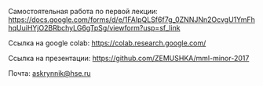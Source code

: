 Самостоятельная работа по первой лекции:
https://docs.google.com/forms/d/e/1FAIpQLSf6f7g_0ZNNJNn2OcvgU1YmFhhqUuiHYjO2BRbchyLG6gTpSg/viewform?usp=sf_link

Ссылка на google colab:
https://colab.research.google.com/

Ссылка на презентации:
https://github.com/ZEMUSHKA/mml-minor-2017

Почта: askrynnik@hse.ru

